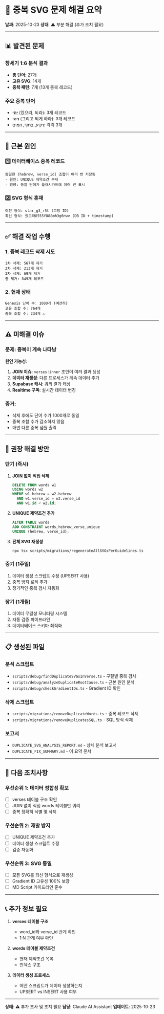 # 🔧 중복 SVG 문제 해결 요약

**날짜**: 2025-10-23
**상태**: ⚠️ 부분 해결 (추가 조치 필요)

---

## 📊 발견된 문제

### 창세기 1:6 분석 결과
- **총 단어**: 27개
- **고유 SVG**: 14개
- **중복 패턴**: 7개 (13개 중복 레코드)

### 주요 중복 단어
- **יְהִי** (있으라, 되라): 3개 레코드
- **וִיהִי** (그리고 되게 하라): 3개 레코드
- רָקִיעַ, בְּתוֹךְ, הַמָּיִם: 각각 3개

---

## 🎯 근본 원인

### 1️⃣ 데이터베이스 중복 레코드
```
동일한 (hebrew, verse_id) 조합이 여러 번 저장됨
- 원인: UNIQUE 제약조건 부재
- 영향: 동일 단어가 플래시카드에 여러 번 표시
```

### 2️⃣ SVG 형식 혼재
```
이전 형식: star_g3_r5t (고정 ID)
최신 형식: 있으라8555f888mh3g6nwv (DB ID + timestamp)
```

---

## ✅ 해결 작업 수행

### 1. 중복 레코드 삭제 시도
```
1차 삭제: 567개 제거
2차 삭제: 213개 제거
3차 삭제: 69개 제거
총 제거: 849개 레코드
```

### 2. 현재 상태
```
Genesis 단어 수: 1000개 (여전히)
고유 조합 수: 764개
중복 조합 수: 234개 ⚠️
```

---

## ⚠️ 미해결 이슈

### 문제: 중복이 계속 나타남

**원인 가능성**:
1. **JOIN 이슈**: `verses!inner` 조인이 여러 결과 생성
2. **데이터 재생성**: 다른 프로세스가 계속 데이터 추가
3. **Supabase 캐시**: 쿼리 결과 캐싱
4. **Realtime 구독**: 실시간 데이터 변경

### 증거:
- 삭제 후에도 단어 수가 1000개로 동일
- 중복 조합 수가 감소하지 않음
- 매번 다른 중복 샘플 출력

---

## 🔧 권장 해결 방안

### 단기 (즉시)
1. **JOIN 없이 직접 삭제**
   ```sql
   DELETE FROM words w1
   USING words w2
   WHERE w1.hebrew = w2.hebrew
     AND w1.verse_id = w2.verse_id
     AND w1.id < w2.id;
   ```

2. **UNIQUE 제약조건 추가**
   ```sql
   ALTER TABLE words
   ADD CONSTRAINT words_hebrew_verse_unique
   UNIQUE (hebrew, verse_id);
   ```

3. **전체 SVG 재생성**
   ```bash
   npx tsx scripts/migrations/regenerateAllSVGsPerGuidelines.ts
   ```

### 중기 (1주일)
1. 데이터 생성 스크립트 수정 (UPSERT 사용)
2. 중복 방지 로직 추가
3. 정기적인 중복 검사 자동화

### 장기 (1개월)
1. 데이터 무결성 모니터링 시스템
2. 자동 검증 파이프라인
3. 데이터베이스 스키마 최적화

---

## 📋 생성된 파일

### 분석 스크립트
- `scripts/debug/findDuplicateSVGsInVerse.ts` - 구절별 중복 검사
- `scripts/debug/analyzeDuplicateRootCause.ts` - 근본 원인 분석
- `scripts/debug/checkGradientIDs.ts` - Gradient ID 확인

### 삭제 스크립트
- `scripts/migrations/removeDuplicateWords.ts` - 중복 레코드 삭제
- `scripts/migrations/removeDuplicatesSQL.ts` - SQL 방식 삭제

### 보고서
- `DUPLICATE_SVG_ANALYSIS_REPORT.md` - 상세 분석 보고서
- `DUPLICATE_FIX_SUMMARY.md` - 이 요약 문서

---

## 🎯 다음 조치사항

### 우선순위 1: 데이터 정합성 확보
- [ ] verses 테이블 구조 확인
- [ ] JOIN 없이 직접 words 테이블만 쿼리
- [ ] 중복 정확히 식별 및 삭제

### 우선순위 2: 재발 방지
- [ ] UNIQUE 제약조건 추가
- [ ] 데이터 생성 스크립트 수정
- [ ] 검증 자동화

### 우선순위 3: SVG 통일
- [ ] 모든 SVG를 최신 형식으로 재생성
- [ ] Gradient ID 고유성 100% 보장
- [ ] MD Script 가이드라인 준수

---

## 📞 추가 정보 필요

1. **verses 테이블 구조**
   - word_id와 verse_id 관계 확인
   - 1:N 관계 여부 확인

2. **words 테이블 제약조건**
   - 현재 제약조건 목록
   - 인덱스 구조

3. **데이터 생성 프로세스**
   - 어떤 스크립트가 데이터 생성하는지
   - UPSERT vs INSERT 사용 여부

---

**상태**: ⚠️ 추가 조사 및 조치 필요
**담당**: Claude AI Assistant
**업데이트**: 2025-10-23
